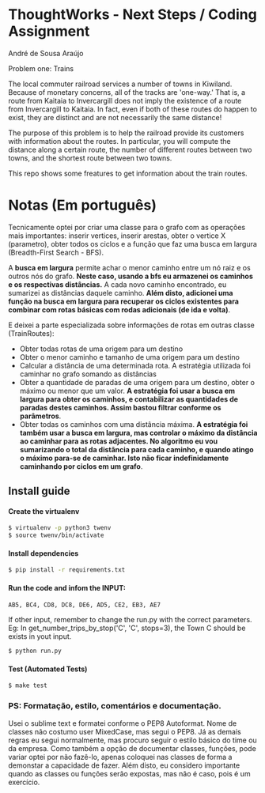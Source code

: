 # ThoughtWorks - Next Steps / Coding Assignment

André de Sousa Araújo

Problem one: Trains

The local commuter railroad services a number of towns in Kiwiland.  Because of monetary concerns, all of the tracks are 'one-way.'  That is, a route from Kaitaia to Invercargill does not imply the existence of a route from Invercargill to Kaitaia.  In fact, even if both of these routes do happen to exist, they are distinct and are not necessarily the same distance!

The purpose of this problem is to help the railroad provide its customers with information about the routes.  In particular, you will compute the distance along a certain route, the number of different routes between two towns, and the shortest route between two towns.

This repo shows some freatures to get information about the train routes.

# Notas (Em português)

Tecnicamente optei por criar uma classe para o grafo com as operações mais importantes: inserir vertices, inserir arestas, obter o vertice X (parametro), obter todos os ciclos e a função que faz uma  busca em largura (Breadth-First Search - BFS).

A **busca em largura** permite achar o menor caminho entre um nó raiz e os outros nós do grafo. **Neste caso, usando a bfs eu armazenei os caminhos e os respectivas distâncias.** A cada novo caminho encontrado, eu sumarizei as distâncias daquele caminho. **Além disto, adicionei uma função na busca em largura para recuperar os ciclos existentes para combinar com rotas básicas com rodas adicionais (de ida e volta)**.

E deixei a parte especializada sobre informações de rotas em outras classe (TrainRoutes):

- Obter todas rotas de uma origem para um destino
- Obter o menor caminho e tamanho de uma origem para um destino
- Calcular a distância de uma determinada rota. A estratégia utilizada foi caminhar no grafo somando as distâncias
- Obter a quantidade de paradas de uma origem para um destino, obter o máximo ou menor que um valor. **A estratégia foi usar a busca em largura para obter os caminhos, e contabilizar as quantidades de paradas destes caminhos. Assim bastou filtrar conforme os parâmetros**. 
- Obter todas os caminhos com uma distância máxima. **A estratégia foi também usar a busca em largura, mas controlar o máximo da distância ao caminhar para as rotas adjacentes. No algoritmo eu vou sumarizando o total da distância para cada caminho, e quando atingo o máximo para-se de caminhar. Isto não ficar indefinidamente caminhando por ciclos em um grafo**.

## Install guide

#### Create the virtualenv
```bash
$ virtualenv -p python3 twenv
$ source twenv/bin/activate
```

#### Install dependencies
```bash
$ pip install -r requirements.txt
```

#### Run the code and infom the INPUT:
``` bash
AB5, BC4, CD8, DC8, DE6, AD5, CE2, EB3, AE7 
```
If other input, remember to change the run.py with the correct parameters. Eg: In get_number_trips_by_stop('C', 'C', stops=3), the Town C should be exists in yout input.

```bash
$ python run.py
```

#### Test (Automated Tests)
```bash
$ make test
```

### PS: Formatação, estilo, comentários e documentação.

Usei o sublime text e formatei conforme o PEP8 Autoformat. Nome de classes não costumo user MixedCase, mas segui o PEP8. Já as demais regras eu segui normalmente, mas procuro seguir o estilo básico do time ou da empresa. Como também a opção de documentar classes, funções, pode variar optei por não fazê-lo, apenas coloquei nas classes de forma a demonstar a capacidade de fazer. Além disto, eu considero importante quando as classes ou funções serão expostas, mas não é caso, pois é um exercício.
